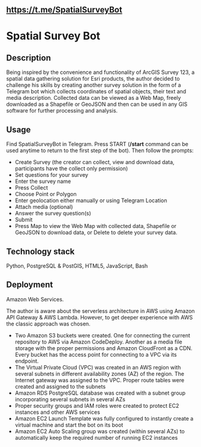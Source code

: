 ## https://t.me/SpatialSurveyBot

# Spatial Survey Bot

## Description
Being inspired by the convenience and functionality of ArcGIS Survey 123,
a spatial data gathering solution for Esri products, the author decided to challenge his
skills by creating another survey solution in the form of a Telegram bot which collects 
coordinates of spatial objects, their text and media description. Collected data can be 
viewed as a Web Map, freely downloaded as a Shapefile or GeoJSON and then can be used 
in any GIS software for further processing and analysis.  

## Usage
Find SpatialSurveyBot in Telegram. Press START (<b>/start</b> 
command can be used anytime to return to the first step of the bot). Then follow the 
prompts: 
- Create Survey (the creator can collect, view and download data, participants have
the collect only permission)
- Set questions for your survey
- Enter the survey name
- Press Collect
- Choose Point or Polygon
- Enter geolocation either manually or using Telegram Location
- Attach media (optional)
- Answer the survey question(s)
- Submit
- Press Map to view the Web Map with collected data, Shapefile or GeoJSON to download data,
or Delete to delete your survey data.

## Technology stack
Python, PostgreSQL & PostGIS, HTML5, JavaScript, Bash

## Deployment
Amazon Web Services.

The author is aware about the serverless architecture in AWS using Amazon API Gateway & 
AWS Lambda. However, to get deeper experience with AWS the classic approach 
was chosen.

- Two Amazon S3 buckets were created. One for connecting the current repository to AWS 
via Amazon CodeDeploy. Another as a media file storage with the proper permissions and
Amazon CloudFront as a CDN. Every bucket has the access point for connecting to a VPC 
via its endpoint.
- The Virtual Private Cloud (VPC) was created in an AWS region with several subnets
in different availability zones (AZ) of the region. The Internet gateway was assigned 
to the VPC. Proper route tables were created and assigned to the subnets
- Amazon RDS PostgreSQL database was created with a subnet group incorporating several
subnets in several AZs
- Proper security groups and IAM roles were created to protect EC2 instances and other
AWS services
- Amazon EC2 Launch Template was fully configured to instantly create a virtual machine
and start the bot on its boot
- Amazon EC2 Auto Scaling group was created (within several AZs) to automatically keep 
the required number of running EC2 instances 